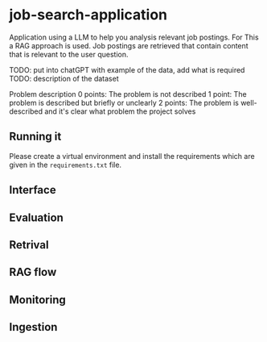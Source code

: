 # job-search-application
Application using a LLM to help you analysis relevant job postings. For This a RAG 
approach is used. Job postings are retrieved that contain content that is relevant to 
the user question. 

TODO: put into chatGPT with example of the data, add what is required 
TODO: description of the dataset

Problem description
0 points: The problem is not described
1 point: The problem is described but briefly or unclearly
2 points: The problem is well-described and it's clear what problem the project solves

## Running it

Please create a virtual environment and install the requirements which are given in the
`requirements.txt` file.

## Interface

## Evaluation

## Retrival

## RAG flow

## Monitoring

## Ingestion